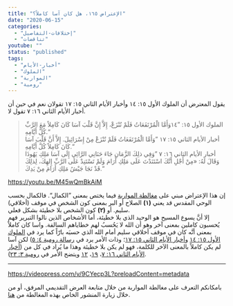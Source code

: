 ```yaml
---
title: "الإعتراض ١٦٥، هل كان آسا كاملاً؟"
date: "2020-06-15"
categories: 
  - "إختلافات-التفاصيل"
  - "تناقضات"
youtube: ""
status: "published"
tags: 
  - "أخبار-الأيام"
  - "الملوك"
  - "المواربة"
  - "رومية"
---
```


يقول المعترض أن الملوك الأول ١٥: ١٤ وأخبار الأيام الثاني ١٥: ١٧ تقولان نعم في حين أن أخبار الأيام الثاني ١٦: ٧ تقول لا.

> الملوك الأول ١٥: ”١٤وَأَمَّا الْمُرْتَفَعَاتُ فَلَمْ تُنْزَعْ، إِلاَّ إِنَّ قَلْبَ آسَا كَانَ كَامِلاً مَعَ الرَّبِّ كُلَّ أَيَّامِهِ.“  
> أخبار الأيام الثاني ١٥: ١٧ ”وَأَمَّا الْمُرْتَفَعَاتُ فَلَمْ تُنْزَعْ مِنْ إِسْرَائِيلَ. إِلاَّ أَنَّ قَلْبَ آسَا كَانَ كَامِلاً كُلَّ أَيَّامِهِ.“  
> أخبار الأيام الثاني ١٦: ٧ ”وَفِي ذلِكَ الزَّمَانِ جَاءَ حَنَانِي الرَّائِي إِلَى آسَا مَلِكِ يَهُوذَا وَقَالَ لَهُ: «مِنْ أَجْلِ أَنَّكَ اسْتَنَدْتَ عَلَى مَلِكِ أَرَامَ وَلَمْ تَسْتَنِدْ عَلَى الرَّبِّ إِلهِكَ، لِذلِكَ قَدْ نَجَا جَيْشُ مَلِكِ أَرَامَ مِنْ يَدِكَ.“

https://youtu.be/M45wQmBkAiM

إن هذا الإعتراض مبني على [مغالطة المواربة](https://reasonofhope.com/2019/05/30/equivocation/) فيما يختص بمعنى ”الكمال“. فالكمال بحسب الوحي المقدس قد يعني **(١)** الصلاح أو البر بمعنى كون الشخص في موقف (أخلاقي) سليم. أو **(٢)** كون الشخص بلا خطيئة بشكل فعلي.  
إلا أنَّ يسوع المسيح هو الوحيد الذي بلا خطيئة، أما الأشخاص الذين نالوا التبرير فهم يُحسبون كاملين بمعنى آخر وهو أن الله لا يَحُسبُ لهم خطاياهم السالفة. واسا كان كاملاً بمعنى أنَّه كان في موقف أخلاقي سليم أمام الله الذي حسبَه بارّاً كما يرد في [الملوك الأول ١٥: ١٤](https://biblia.com/books/ar-vandyke/1ki15.14) و[أخبار الأيام الثاني ١٥: ١٧](https://biblia.com/books/ar-vandyke/2chr15.17)؛ وذات الأمر يرد في [رسالة رومية ٤: ٥](https://biblia.com/books/ar-vandyke/rom4.5)) لكن آسا لم يكن كاملاً بالمعنى الآخر للكلمة، فهو لم يكن بلا خطيئة وهذا ما يُراد في كل من ([أخبار الأيام الثاني ١٦: ٧](https://biblia.com/books/ar-vandyke/2chr16.7)، [١٩](https://biblia.com/books/ar-vandyke/2chr16.19)، [١٢](https://biblia.com/books/ar-vandyke/2chr16.12) ويتضح الأمر في [رومية ٣: ٢٣](https://biblia.com/books/ar-vandyke/Ro3.23)).

* * *

https://videopress.com/v/9CYecp3L?preloadContent=metadata

بامكانكم التعرف على مغالطة المواربة من خلال متابعة العرض التقديمي المرفق، أو من خلال زيارة المنشور الخاص بهذه المغالطة من [هنا](https://reasonofhope.com/2019/05/30/equivocation/).
